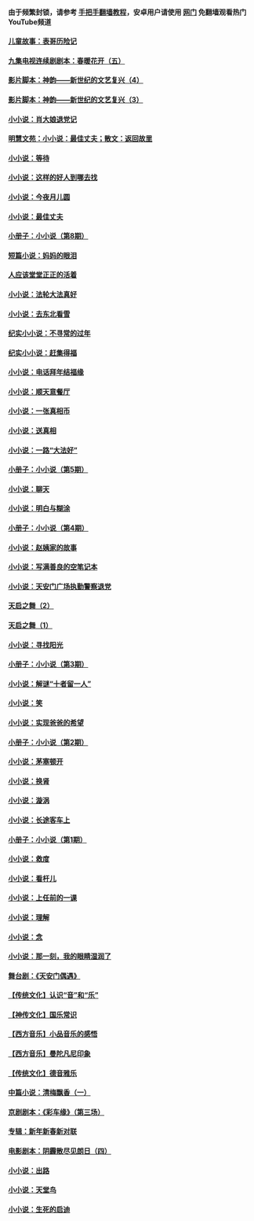 #### 由于频繁封锁，请参考 [手把手翻墙教程](https://github.com/gfw-breaker/guides/wiki/)，安卓用户请使用 [网门](https://github.com/gfw-breaker/nogfw/blob/master/dl.md?t=05151000) 免翻墙观看热门YouTube频道 

#### [儿童故事：表哥历险记](../pages/328/383535.md?t=05151000) 

#### [九集电视连续剧剧本：春暖花开（五）](../pages/328/275919.md?t=05151000) 

#### [影片脚本：神韵——新世纪的文艺复兴（4）](../pages/328/266089.md?t=05151000) 

#### [影片脚本：神韵——新世纪的文艺复兴（3）](../pages/328/266087.md?t=05151000) 

#### [小小说：肖大娘退党记](../pages/328/239807.md?t=05151000) 

#### [明慧文苑：小小说：最佳丈夫；散文：返回故里](../pages/328/3439.md?t=05151000) 

#### [小小说：等待](../pages/328/223927.md?t=05151000) 

#### [小小说：这样的好人到哪去找](../pages/328/209396.md?t=05151000) 

#### [小小说：今夜月儿圆](../pages/328/193588.md?t=05151000) 

#### [小小说：最佳丈夫](../pages/328/190938.md?t=05151000) 

#### [小册子：小小说（第8期）](../pages/328/188202.md?t=05151000) 

#### [短篇小说：妈妈的眼泪](../pages/328/187712.md?t=05151000) 

#### [人应该堂堂正正的活着](../pages/328/182430.md?t=05151000) 

#### [小小说：法轮大法真好](../pages/328/174669.md?t=05151000) 

#### [小小说：去东北看雪](../pages/328/173882.md?t=05151000) 

#### [纪实小小说：不寻常的过年](../pages/328/173187.md?t=05151000) 

#### [纪实小小说：赶集得福](../pages/328/172652.md?t=05151000) 

#### [小小说：电话拜年结福缘](../pages/328/172533.md?t=05151000) 

#### [小小说：顺天意餐厅](../pages/328/170182.md?t=05151000) 

#### [小小说：一张真相币](../pages/328/169410.md?t=05151000) 

#### [小小说：送真相](../pages/328/166713.md?t=05151000) 

#### [小小说：一路“大法好”](../pages/328/162016.md?t=05151000) 

#### [小册子：小小说（第5期）](../pages/328/161131.md?t=05151000) 

#### [小小说：聊天](../pages/328/159640.md?t=05151000) 

#### [小小说：明白与糊涂](../pages/328/158101.md?t=05151000) 

#### [小册子：小小说（第4期）](../pages/328/158006.md?t=05151000) 

#### [小小说：赵姨家的故事](../pages/328/157843.md?t=05151000) 

#### [小小说：写满善良的空笔记本](../pages/328/157382.md?t=05151000) 

#### [小小说：天安门广场执勤警察退党](../pages/328/156982.md?t=05151000) 

#### [天启之舞（2）](../pages/328/153440.md?t=05151000) 

#### [天启之舞（1）](../pages/328/153439.md?t=05151000) 

#### [小小说：寻找阳光](../pages/328/153065.md?t=05151000) 

#### [小册子：小小说（第3期）](../pages/328/151715.md?t=05151000) 

#### [小小说：解谜“十者留一人”](../pages/328/148967.md?t=05151000) 

#### [小小说：笑](../pages/328/148905.md?t=05151000) 

#### [小小说：实现爸爸的希望](../pages/328/148096.md?t=05151000) 

#### [小册子：小小说（第2期）](../pages/328/147214.md?t=05151000) 

#### [小小说：茅塞顿开](../pages/328/147030.md?t=05151000) 

#### [小小说：换肾](../pages/328/146770.md?t=05151000) 

#### [小小说：漩涡](../pages/328/146683.md?t=05151000) 

#### [小小说：长途客车上](../pages/328/145076.md?t=05151000) 

#### [小册子：小小说（第1期）](../pages/328/143963.md?t=05151000) 

#### [小小说：救度](../pages/328/143927.md?t=05151000) 

#### [小小说：看杆儿](../pages/328/142137.md?t=05151000) 

#### [小小说：上任前的一课](../pages/328/140808.md?t=05151000) 

#### [小小说：理解](../pages/328/140476.md?t=05151000) 

#### [小小说：念](../pages/328/139513.md?t=05151000) 

#### [小小说：那一刻，我的眼睛湿润了](../pages/328/138476.md?t=05151000) 

#### [舞台剧：《天安门偶遇》](../pages/328/117155.md?t=05151000) 

#### [【传统文化】认识“音”和“乐”](../pages/328/108667.md?t=05151000) 

#### [【神传文化】国乐常识](../pages/328/104225.md?t=05151000) 

#### [【西方音乐】小品音乐的感悟](../pages/328/102924.md?t=05151000) 

#### [【西方音乐】曼陀凡尼印象](../pages/328/102922.md?t=05151000) 

#### [【传统文化】德音雅乐](../pages/328/102923.md?t=05151000) 

#### [中篇小说：清梅飘香（一）](../pages/328/101058.md?t=05151000) 

#### [京剧剧本：《彩车缘》（第三场）](../pages/328/96434.md?t=05151000) 

#### [专辑：新年新春新对联](../pages/328/94991.md?t=05151000) 

#### [电影剧本：阴霾散尽见朗日（四）](../pages/328/87081.md?t=05151000) 

#### [小小说：出路](../pages/328/84848.md?t=05151000) 

#### [小小说：天堂鸟](../pages/328/83084.md?t=05151000) 

#### [小小说：生死的启迪](../pages/328/70977.md?t=05151000) 

